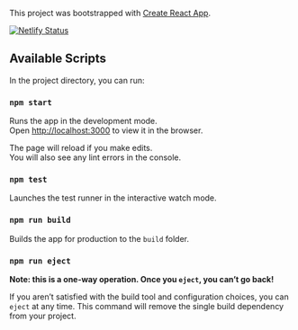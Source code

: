 This project was bootstrapped with [Create React App](https://github.com/facebook/create-react-app). <br>

[![Netlify Status](https://api.netlify.com/api/v1/badges/521ee789-c80e-4fbd-a26a-88ba6570a143/deploy-status)](https://app.netlify.com/sites/b-speech-to-text/deploys)

## Available Scripts

In the project directory, you can run:

### `npm start`

Runs the app in the development mode.<br>
Open [http://localhost:3000](http://localhost:3000) to view it in the browser.

The page will reload if you make edits.<br>
You will also see any lint errors in the console.

### `npm test`

Launches the test runner in the interactive watch mode.

### `npm run build`

Builds the app for production to the `build` folder.

### `npm run eject`

**Note: this is a one-way operation. Once you `eject`, you can’t go back!**

If you aren’t satisfied with the build tool and configuration choices, you can `eject` at any time. This command will remove the single build dependency from your project.

